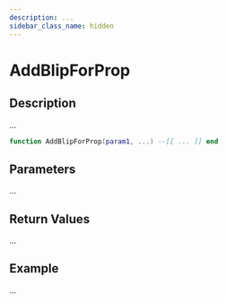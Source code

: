 ```yaml
---
description: ...
sidebar_class_name: hidden
---
```


# AddBlipForProp

## Description

...

```lua
function AddBlipForProp(param1, ...) --[[ ... ]] end
```

## Parameters

...

## Return Values

...

## Example

...

